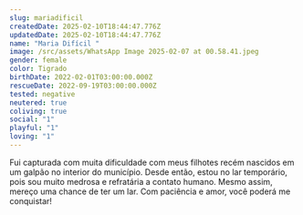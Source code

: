 ```yaml
---
slug: mariadificil
createdDate: 2025-02-10T18:44:47.776Z
updatedDate: 2025-02-10T18:44:47.776Z
name: "Maria Difícil "
image: /src/assets/WhatsApp Image 2025-02-07 at 00.58.41.jpeg
gender: female
color: Tigrado
birthDate: 2022-02-01T03:00:00.000Z
rescueDate: 2022-09-19T03:00:00.000Z
tested: negative
neutered: true
coliving: true
social: "1"
playful: "1"
loving: "1"
---
```


Fui capturada com muita dificuldade com meus filhotes recém nascidos em um galpão no interior do município. Desde então, estou no lar temporário, pois sou muito medrosa e refratária a contato humano. Mesmo assim, mereço uma chance de ter um lar. Com paciência e amor, você poderá me conquistar!
